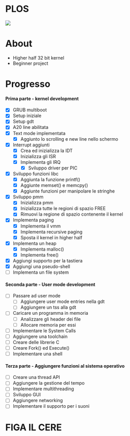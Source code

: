# PLOS

![](https://encrypted-tbn0.gstatic.com/images?q=tbn:ANd9GcSOAsaricerkn1OjqMX8KsE4JZkMvvNm8eAfQ&usqp=CAU)

# About

- Higher half 32 bit kernel
- Beginner project


# Progresso

#### Prima parte - kernel development
- [x] GRUB multiboot
- [x] Setup iniziale
- [x] Setup gdt
- [x] A20 line abilitata
- [x] Text mode implementata
    - [x] Aggiunto lo scrolling e new line nello schermo
- [x] Interrupt aggiunti
	- [x] Crea ed inizializza la IDT
	- [x] Inizializza gli ISR
	- [x] Implementa gli IRQ
		- [x] Sviluppo driver per PIC
- [x] Sviluppo funzioni libc
	- [x] Aggiunta la funzione printf()
	- [x] Aggiunte memset() e memcpy()
	- [x] Aggiunte funzioni per manipolare le stringhe
- [x] Sviluppo pmm
	- [x] Inizializza pmm
	- [x] Inizializza tutte le regioni di spazio FREE
	- [x] Rimuovi la regione di spazio contenente il kernel
- [x] Implementa paging
	- [x] Implementa il vmm
	- [x] Implementa recursive paging
	- [x] Sposta il kernel in higher half
- [x] Implementa un heap
	- [x] Implementa malloc() 
	- [x] Implementa free() 
- [x] Aggiungi supporto per la tastiera
- [x] Aggiungi una pseudo-shell
- [ ] Implementa un file system

#### Seconda parte - User mode development
- [ ] Passare ad user mode
	- [ ] Aggiungere user mode entries nella gdt
	- [ ] Aggiungere un tss alla gdt
- [ ] Caricare un programma in memoria
	- [ ] Analizzare gli header dei file
	- [ ] Allocare memoria per essi
- [ ] Implementare le System Calls
- [ ] Aggiungere una toolchain
- [ ] Creare delle librerie C
- [ ] Creare Fork() ed Execute()
- [ ] Implementare una shell

#### Terza parte - Aggiungere funzioni al sistema operativo
- [ ] Creare una thread API
- [ ] Aggiungere la gestione del tempo 
- [ ] Implementare multithreading
- [ ] Sviluppo GUI
- [ ] Aggiungere networking
- [ ] Implementare il supporto per i suoni

# FIGA IL CERE
